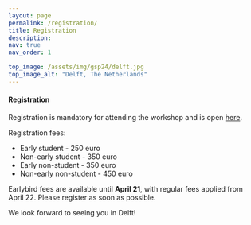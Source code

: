 ```yaml
---
layout: page
permalink: /registration/
title: Registration
description: 
nav: true
nav_order: 1

top_image: /assets/img/gsp24/delft.jpg
top_image_alt: "Delft, The Netherlands"
---
```


#### Registration
Registration is mandatory for attending the workshop and is open [here](https://www.aanmelder.nl/153767).

Registration fees:
+ Early student - 250 euro
+ Non-early student - 350 euro
+ Early non-student - 350 euro
+ Non-early non-student - 450 euro

Earlybird fees are available until **April 21**, with regular fees applied from April 22. Please register as soon as possible.

We look forward to seeing you in Delft!
